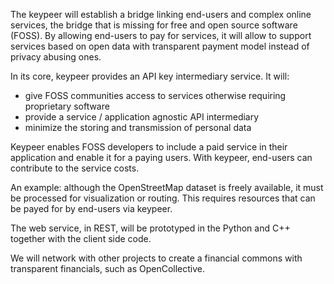 The keypeer will establish a bridge linking end-users and complex online services, the bridge that is missing for free and open source software (FOSS). By allowing end-users to pay for services, it will allow to support services based on open data with transparent payment model instead of privacy abusing ones.

In its core, keypeer provides an API key intermediary service. It will:
- give FOSS communities access to services otherwise requiring proprietary software
- provide a service / application agnostic API intermediary
- minimize the storing and transmission of personal data

Keypeer enables FOSS developers to include a paid service in their application and enable it for a paying users. With keypeer, end-users can contribute to the service costs.

An example: although the OpenStreetMap dataset is freely available, it must be processed for visualization or routing. This requires resources that can be payed for by end-users via keypeer. 

The web service, in REST, will be prototyped in the Python and C++ together with the client side code.

We will network with other projects to create a financial commons with transparent financials, such as OpenCollective.